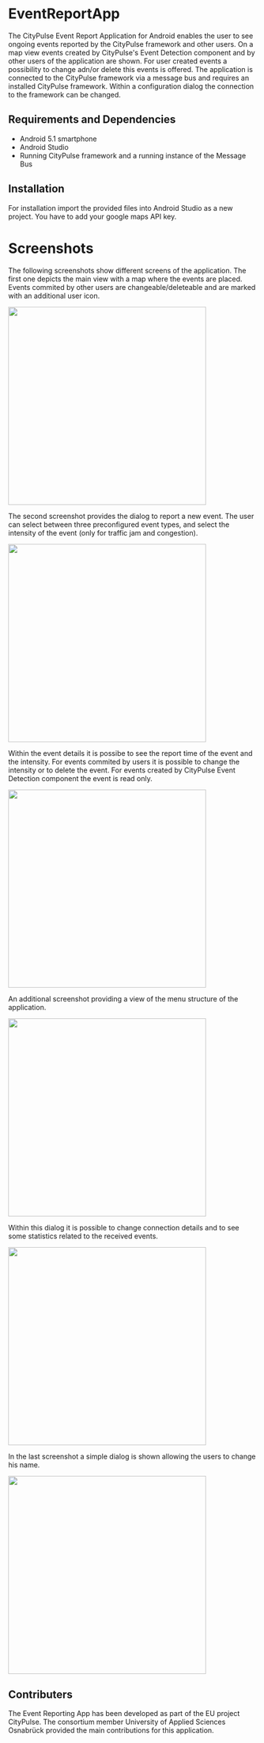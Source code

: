 # EventReportApp
The CityPulse Event Report Application for Android enables the user to see ongoing events reported by the CityPulse framework and other users. On a map view events created by CityPulse's Event Detection component and by other users of the application are shown. For user created events a possibility to change adn/or delete this events is offered. The application is connected to the CityPulse framework via a message bus and requires an installed CityPulse framework. Within a configuration dialog the connection to the framework can be changed.


## Requirements and Dependencies
- Android 5.1 smartphone
- Android Studio
- Running CityPulse framework and a running instance of the Message Bus

## Installation
For installation import the provided files into Android Studio as a new project. You have to add your google maps API key.

# Screenshots
The following screenshots show different screens of the application. The first one depicts the main view with a map where the events are placed. Events commited by other users are changeable/deleteable and are marked with an additional user icon.

<img src="https://github.com/CityPulse/EventReportApp/blob/master/screenshots/screenshot1.png" width="400">

The second screenshot provides the dialog to report a new event. The user can select between three preconfigured event types, and select the intensity of the event (only for traffic jam and congestion).

<img src="https://github.com/CityPulse/EventReportApp/blob/master/screenshots/screenshot2.png" width="400">

Within the event details it is possibe to see the report time of the event and the intensity. For events commited by users it is possible to change the intensity or to delete the event. For events created by CityPulse Event Detection component the event is read only.

<img src="https://github.com/CityPulse/EventReportApp/blob/master/screenshots/screenshot3.png" width="400">

An additional screenshot providing a view of the menu structure of the application.

<img src="https://github.com/CityPulse/EventReportApp/blob/master/screenshots/screenshot4.png" width="400">

Within this dialog it is possible to change connection details and to see some statistics related to the received events.

<img src="https://github.com/CityPulse/EventReportApp/blob/master/screenshots/screenshot5.png" width="400">

In the last screenshot a simple dialog is shown allowing the users to change his name.

<img src="https://github.com/CityPulse/EventReportApp/blob/master/screenshots/screenshot6.png" width="400">



## Contributers
The Event Reporting App has been developed as part of the EU project CityPulse. The consortium member University of Applied Sciences Osnabrück provided the main contributions for this application.



